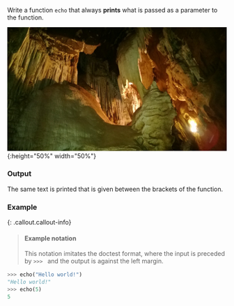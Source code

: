 Write a function `echo` that always **prints** what is passed as a parameter to the function.

![echo cave](media/Echo_Caves.jpg){:height="50%" width="50%"}

### Output

The same text is printed that is given between the brackets of the function.

### Example

{: .callout.callout-info}
> #### Example notation
> This notation imitates the doctest format, where the input is preceded by `>>> ` and the output is against the left margin.

```python
>>> echo("Hello world!")
"Hello world!"
>>> echo(5)
5
```
